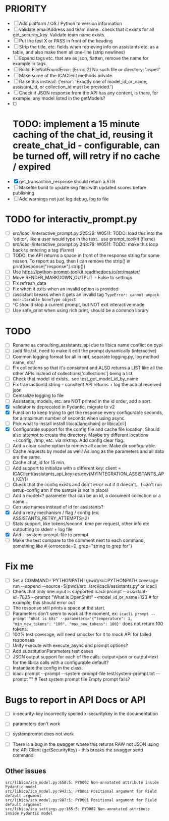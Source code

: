 # PRIORITY

- [ ] Add platform / OS / Python to version information
- [ ] validate emailAddress and team name.. check that it exists for all get_security_key. Validate team name exists.
- [ ] Put the test X or PASS in front of the heading
- [ ] Strip the title, etc. fields when retrieving info on assistants etc. as a table, and also make them all one-line (strip newlines)
- [ ] Expand tags etc. that are as json, flatten, remove the name for example in tags.
- [ ] Build: FileNotFoundError: [Errno 2] No such file or directory: 'aspell'
- [ ] Make some of the ICAClient methods private.
- [ ] Raise this instead: {'error': 'Exactly one of model_id_or_name, assistant_id, or collection_id must be provided.'}
- [ ] Check if JSON response from the API has any content, is there, for example, any model listed in the getModels?
- [ ] # TODO: implement a 15 minute caching of the chat_id, reusing it create_chat_id - configurable, can be turned off, will retry if no cache / expired
- [X] get_transaction_response should return a STR
- [ ] Makefile build to update svg files with updated scores before publishing
- [ ] Add warnings not just log.debug, log to file

# TODO for interactiv_prompt.py

- [ ] src/icacli/interactive_prompt.py:225:29: W0511: TODO: load this into the 'editor', like a user would type in the text.. use prompt_toolkit (fixme)
- [ ] src/icacli/interactive_prompt.py:248:78: W0511: TODO: make this loop back to entering a tag (fixme)
- [ ] TODO: the API returns a space in front of the response string for some reason. To report as bug, then I can remove the strip() in print(response["response"].strip())
- [ ] Use https://python-prompt-toolkit.readthedocs.io/en/master/
- [ ] Move RENDER_MARKDOWN_OUTPUT = False to settings
- [ ] Fix refresh_data
- [ ] Fix when it exits when an invalid option is provided
- [ ] /assistant breaks when it gets an invalid tag `TypeError: cannot unpack non-iterable NoneType object`
- [ ] ^C should stop a current prompt, but NOT exit interactive mode.
- [ ] Use safe_print when using rich print, should be a common library

# TODO

- [ ] Rename as consulting_assistants_api due to libica name conflict on pypi
- [ ] /add file.txt, need to make it edit the prompt dynamically (interactive)
- [ ] Common logging format for all in __init__, separate logging.py, log method name, etc/
- [ ] Fix collections so that it's consistent and ALSO returns a LIST like all the other APIs instead of collections['collections'] being a list.
- [ ]  Check that model id exists.. see test_get_model_id_by_name
- [ ]  Fix transactionId string - consitent API returns + log the actual received json
- [ ] Centralize logging to file
- [ ] Assistants, models, etc. are NOT printed in the id order, add a sort.
- [X] validator is deprecated in Pydantic, migrate to v2
- [X] Function to keep trying to get the response every configurable seconds, for a maximum number of seconds when using async.
- [ ] Pick what to install install libica[langchain] or libica[cli]
- [X] Configurable support for the config file and cache file location. Should also attempt to create the directory. Maybe try different locations ~/.config, /tmp, etc. via mktmp. Add config clear flag.
- [ ] Add a clear cache option to remove all cache. Make dir configurable.
- [ ] Cache requests by model as well! As long as the parameters and all data are the same.
- [ ] Cache chat_id for 15 min.
- [ ] Add support to initialize with a different key: client = ICAClient(assistants_api_key=os.env(MYINTEGRATION_ASSISTANTS_API_KEY))
- [ ] Check that the config exists and don't error out if it doesn't... I can't run setup-config atm if the sample is not in place!
- [ ] Add a model=? parameter that can be an id, a document collection or a name..
- [ ] Can use names instead of id for assistants?
- [X] Add a retry mechanism / flag / config (ex: ASSISTANTS_RETRY_ATTEMPTS=2)
- [ ] Stats support, like tokens/second, time per request, other info etc outputting to stderr + log file
- [X] Add --system-prompt-file to prompt
- [ ] Make the test compare to the comment next to each command, something like # {errorcode=0, grep="string to grep for"}

# Fix me

- [ ] Set a COMMAND='PYTHONPATH=$(pwd)/src:$PYTHONPATH coverage run --append --source=$(pwd)/src ./src/icacli/assistants.py' or icacli
- [ ] Check that only one input is supported icacli prompt --assistant-id=7825 --prompt "What is OpenShift" --model_id_or_name=123 # for example, this should error out
- [ ] The response still prints a space at the start.
- [ ] Parameters don't seem to work at the moment, ex: `icacli prompt --prompt "What is k8s" --parameters='{"temperature": 1, "min_new_tokens": "100", "max_new_tokens": 100}'` does not return 100 tokens.
- [ ] 100% test coverage, will need smocker for it to mock API for failed responses
- [ ] Unify execute with execute_async and prompt options?
- [ ] Add substitutionParameters test cases
- [ ] JSON output support for each of the calls. output=json or output=text for the libica calls with a configurable default?
- [ ] Instantiate the config in the class.
- [ ] icacli prompt --prompt --system-prompt-file test/system-prompt.txt --prompt "" # Test system prompt file Empty prompt fails?

# Bugs to report in API Docs or API

- [ ] x-security-key incorrectly spelled x-securitykey in the documentation
- [ ] parameters don't work
- [ ] systemprompt does not work
- [ ] There is a bug in the swagger where this returns RAW not JSON using the APi Client (getSecurityKey) - this breaks the swagger send command



## Other issues

```
src/libica/ica_model.py:658:5: PYD002 Non-annotated attribute inside Pydantic model
src/libica/ica_model.py:942:5: PYD001 Positional argument for Field default argument
src/libica/ica_model.py:987:5: PYD001 Positional argument for Field default argument
src/libica/ica_settings.py:165:5: PYD002 Non-annotated attribute inside Pydantic model
```
